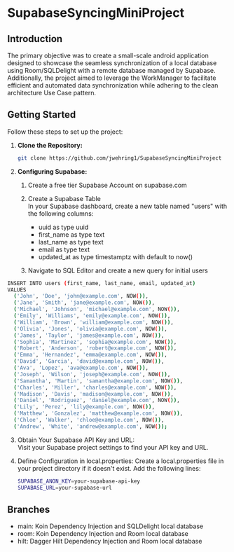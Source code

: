 # SupabaseSyncingMiniProject

## Introduction

The primary objective was to create a small-scale android application designed to showcase the seamless synchronization of a local database using Room/SQLDelight with a remote database managed by Supabase. Additionally, the project aimed to leverage the WorkManager to facilitate efficient and automated data synchronization while adhering to the clean architecture Use Case pattern.

## Getting Started

Follow these steps to set up the project:

1. **Clone the Repository:**

   ```bash
   git clone https://github.com/jwehring1/SupabaseSyncingMiniProject

2. **Configuring Supabase:**  
   1. Create a free tier Supabase Account on supabase.com
   2. Create a Supabase Table  
      In your Supabase dashboard, create a new table named "users" with the following columns:  

      - uuid as type uuid  
      - first_name as type text  
      - last_name as type text  
      - email as type text  
      - updated_at as type timestamptz with default to now()   
   3. Navigate to SQL Editor and create a new query for initial users
  ```bash
INSERT INTO users (first_name, last_name, email, updated_at) 
VALUES
    ('John', 'Doe', 'john@example.com', NOW()),
    ('Jane', 'Smith', 'jane@example.com', NOW()),
    ('Michael', 'Johnson', 'michael@example.com', NOW()),
    ('Emily', 'Williams', 'emily@example.com', NOW()),
    ('William', 'Brown', 'william@example.com', NOW()),
    ('Olivia', 'Jones', 'olivia@example.com', NOW()),
    ('James', 'Taylor', 'james@example.com', NOW()),
    ('Sophia', 'Martinez', 'sophia@example.com', NOW()),
    ('Robert', 'Anderson', 'robert@example.com', NOW()),
    ('Emma', 'Hernandez', 'emma@example.com', NOW()),
    ('David', 'Garcia', 'david@example.com', NOW()),
    ('Ava', 'Lopez', 'ava@example.com', NOW()),
    ('Joseph', 'Wilson', 'joseph@example.com', NOW()),
    ('Samantha', 'Martin', 'samantha@example.com', NOW()),
    ('Charles', 'Miller', 'charles@example.com', NOW()),
    ('Madison', 'Davis', 'madison@example.com', NOW()),
    ('Daniel', 'Rodriguez', 'daniel@example.com', NOW()),
    ('Lily', 'Perez', 'lily@example.com', NOW()),
    ('Matthew', 'Gonzalez', 'matthew@example.com', NOW()),
    ('Chloe', 'Walker', 'chloe@example.com', NOW()),
    ('Andrew', 'White', 'andrew@example.com', NOW());
```
  
  3. Obtain Your Supabase API Key and URL:  
    Visit your Supabase project settings to find your API key and URL.  

  4. Define Configuration in local.properties:
    Create a local.properties file in your project directory if it doesn't exist. Add the following lines:
     ```bash
     SUPABASE_ANON_KEY=your-supabase-api-key
     SUPABASE_URL=your-supabase-url
     ```

## Branches

- main: Koin Dependency Injection and SQLDelight local database
- room: Koin Dependency Injection and Room local database
- hilt: Dagger Hilt Dependency Injection and Room local database
